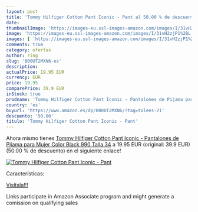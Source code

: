 ```yaml
---
layout: post
title: 'Tommy Hilfiger Cotton Pant Iconic - Pant al 50.00 % de descuento'
date: 
thumbnailImage: 'https://images-eu.ssl-images-amazon.com/images/I/31vH2zjP1%2BL._SL200_.jpg'
image: 'https://images-eu.ssl-images-amazon.com/images/I/31vH2zjP1%2BL._SL200_.jpg'
images: [ 'https://images-eu.ssl-images-amazon.com/images/I/31vH2zjP1%2BL._SL200_.jpg' ]
comments: true
category: ofertas
author: ring
slug: 'B00UT2MXN6-es'
description:
actualPrice: 19.95 EUR
currency: EUR
price: 19.95
comparePrice: 39.9 EUR
inStock: true
prodname: 'Tommy Hilfiger Cotton Pant Iconic - Pantalones de Pijama para Mujer  Color Black 990  Talla 34'
country: 'es'
buyurl: 'https://www.amazon.es/dp/B00UT2MXN6/?tag=tolees-21'
descuento: '50.00'
titulo: 'Tommy Hilfiger Cotton Pant Iconic - Pant'
---
```


Ahora mismo tienes [Tommy Hilfiger Cotton Pant Iconic - Pantalones de Pijama para Mujer  Color Black 990  Talla 34](https://www.amazon.es/dp/B00UT2MXN6/?tag=tolees-21) a 19.95 EUR (original: 39.9 EUR) (50.00 %  de descuento) en el siguiente enlace!

[![Tommy Hilfiger Cotton Pant Iconic - Pant](https://images-eu.ssl-images-amazon.com/images/I/31vH2zjP1%2BL._SL200_.jpg)](https://www.amazon.es/dp/B00UT2MXN6/?tag=tolees-21)

Características:


[Visítala!!!](https://www.amazon.es/dp/B00UT2MXN6/?tag=tolees-21)

Links participate in Amazon Associate program and might generate a comission on qualifying sales
